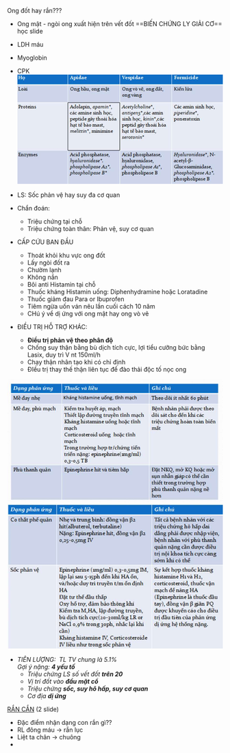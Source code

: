 Ong đốt hay rắn???
- Ong mật - ngòi ong xuất hiện trên vết đốt
==BIẾN CHỨNG LY GIẢI CƠ== học slide
- LDH máu
- Myoglobin
- CPK
![Buổi 16 - RL đa cơ quan-1687424448027.jpeg](../../../200%20Files/image/image/Bu%E1%BB%95i%2016%20-%20RL%20%C4%91a%20c%C6%A1%20quan-1687424448027.jpeg)

- LS: Sốc phản vệ hay suy đa cơ quan
- Chẩn đoán:
	- Triệu chứng tại chỗ
	- Triệu chứng toàn thân: Phản vệ, suy cơ quan
- CẤP CỨU BAN ĐẦU
	- Thoát khỏi khu vực ong đốt
	- Lấy ngòi đốt ra
	- Chườm lạnh
	- Không nắn
	- Bôi anti Histamin tại chỗ
	- Thuốc kháng Histamin uống: Diphenhydramine hoặc Loratadine
	- Thuốc giảm đau Para or Ibuprofen
	- Tiêm ngừa uốn ván nêu lần cuối cách 10 năm
	- CHú ý về dị ứng với ong mật hay ong vò vẽ
- ĐIỀU TRỊ HỖ TRỢ KHÁC:
	- **Điều trị phản vệ theo phân độ**
	- Chống suy thận bằng bù dịch tích cực, lợi tiểu cưỡng bức bằng Lasix, duy trì V nt 150ml/h
	- Chạy thận nhân tạo khi có chỉ định
	- ĐIều trị thay thế thận liên tục để đào thải độc tố nọc ong

![Buổi 16 - RL đa cơ quan-1687424464025.jpeg](../../../200%20Files/image/image/Bu%E1%BB%95i%2016%20-%20RL%20%C4%91a%20c%C6%A1%20quan-1687424464025.jpeg)
![Buổi 16 - RL đa cơ quan-1687424466765.jpeg](../../../200%20Files/image/image/Bu%E1%BB%95i%2016%20-%20RL%20%C4%91a%20c%C6%A1%20quan-1687424466765.jpeg)

- _TIÊN LƯỢNG:  TL TV chung là 5.1%  
Gợi ý nặng: **4 yếu tố**_
	- _Triệu chứng LS số vết đốt **trên 20**_
	- _Vị trí đốt vào **đầu mặt cổ**_
	- _Triệu chứng **sốc, suy hô hấp, suy cơ quan**_
	- _Cơ địa **dị ứng**_



[RẮN CẮN](../../../../100%20Reference%20notes/R%E1%BA%AEN%20C%E1%BA%AEN.md) (2 slide)
- Đặc điểm nhận dạng con rắn gì??
- RL đông máu -> rắn lục
- Liệt ta chân -> chuông
- 